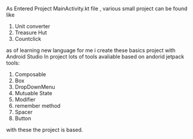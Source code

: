 As Entered Project MainActivity.kt file ,
various small project can be found like
1. Unit converter
2. Treasure Hut
3. Countclick

as of learning new language for me i create these basics project with Android Studio
In project lots of tools avaliable based on andorid jetpack tools:
1. Composable
2. Box
3. DropDownMenu
4. Mutuable State
5. Modifier
6. remember method
7. Spacer
8. Button

with these the project is based.
